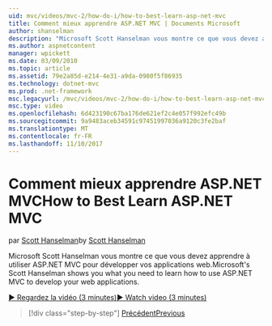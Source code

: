 ```yaml
---
uid: mvc/videos/mvc-2/how-do-i/how-to-best-learn-asp-net-mvc
title: Comment mieux apprendre ASP.NET MVC | Documents Microsoft
author: shanselman
description: "Microsoft Scott Hanselman vous montre ce que vous devez apprendre à utiliser ASP.NET MVC pour développer vos applications web."
ms.author: aspnetcontent
manager: wpickett
ms.date: 03/09/2010
ms.topic: article
ms.assetid: 79e2a85d-e214-4e31-a9da-0980f5f86935
ms.technology: dotnet-mvc
ms.prod: .net-framework
msc.legacyurl: /mvc/videos/mvc-2/how-do-i/how-to-best-learn-asp-net-mvc
msc.type: video
ms.openlocfilehash: 6d423190c67ba176de621ef2c4e057f992efc49b
ms.sourcegitcommit: 9a9483aceb34591c97451997036a9120c3fe2baf
ms.translationtype: MT
ms.contentlocale: fr-FR
ms.lasthandoff: 11/10/2017
---
```

<a name="how-to-best-learn-aspnet-mvc"></a><span data-ttu-id="4e42f-103">Comment mieux apprendre ASP.NET MVC</span><span class="sxs-lookup"><span data-stu-id="4e42f-103">How to Best Learn ASP.NET MVC</span></span>
====================
<span data-ttu-id="4e42f-104">par [Scott Hanselman](https://github.com/shanselman)</span><span class="sxs-lookup"><span data-stu-id="4e42f-104">by [Scott Hanselman](https://github.com/shanselman)</span></span>

<span data-ttu-id="4e42f-105">Microsoft Scott Hanselman vous montre ce que vous devez apprendre à utiliser ASP.NET MVC pour développer vos applications web.</span><span class="sxs-lookup"><span data-stu-id="4e42f-105">Microsoft's Scott Hanselman shows you what you need to learn how to use ASP.NET MVC to develop your web applications.</span></span>

[<span data-ttu-id="4e42f-106">&#9654; Regardez la vidéo (3 minutes)</span><span class="sxs-lookup"><span data-stu-id="4e42f-106">&#9654; Watch video (3 minutes)</span></span>](https://channel9.msdn.com/Blogs/ASP-NET-Site-Videos/how-to-best-learn-asp-net-mvc)

>[!div class="step-by-step"]
[<span data-ttu-id="4e42f-107">Précédent</span><span class="sxs-lookup"><span data-stu-id="4e42f-107">Previous</span></span>](5-minute-introduction-to-aspnet-mvc.md)

